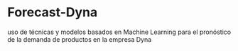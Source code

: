 # Forecast-Dyna
uso de técnicas y modelos basados en Machine Learning para el pronóstico de la demanda de productos en la empresa Dyna
